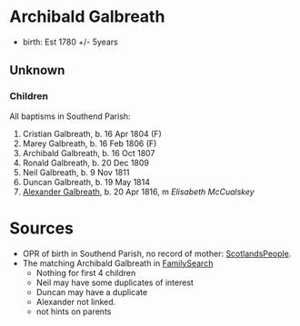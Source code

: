 # Archibald Galbreath

- birth: Est 1780 +/- 5years

## Unknown

###  Children

All baptisms in Southend Parish:

1. Cristian Galbreath, b. 16 Apr 1804 (F)
2. Marey Galbreath, b. 16 Feb 1806 (F)
3. Archibald Galbreath, b. 16 Oct 1807
4. Ronald Galbreath, b. 20 Dec 1809
5. Neil Galbreath, b. 9 Nov 1811
6. Duncan Galbreath, b. 19 May 1814
7. [Alexander Galbreath](galbreath-alexander-1816.md), b. 20 Apr 1816, m *Elisabeth McCualskey*

# Sources

- OPR of birth in Southend Parish, no record of mother: [ScotlandsPeople](https://www.scotlandspeople.gov.uk/record-results?search_type=people&event=%28B%20OR%20C%20OR%20S%29&record_type%5B0%5D=opr_births&church_type=Old%20Parish%20Registers&dl_cat=church&dl_rec=church-births-baptisms&surname_so=syn&forename_so=starts&from_year=1800&to_year=1825&parent_names=galbreath&parent_names_so=exact&parent_name_two_so=exact&county=ARGYLL&record=Church%20of%20Scotland%20%28old%20parish%20registers%29%20Roman%20Catholic%20Church%20Other%20churches&rd_real_name%5B0%5D=SOUTHEND&rd_display_name%5B0%5D=SOUTHEND_SOUTHEND&rd_label%5B0%5D=SOUTHEND&rd_name%5B0%5D=SOUTHEND&sort=asc&order=Date&field=year). 
- The matching Archibald Galbreath in [FamilySearch](https://www.familysearch.org/tree/person/details/MZKS-H6C)
    - Nothing for first 4 children
    - Neil may have some duplicates of interest
    - Duncan may have a duplicate
    - Alexander not linked.
    - not hints on parents
